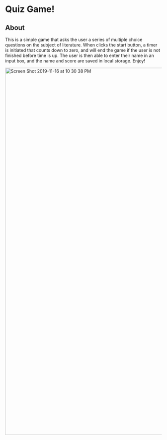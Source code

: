 # Quiz Game!


## About
This is a simple game that asks the user a series of multiple choice questions on the subject of literature. When clicks the start button, a timer is initiated that counts down to zero, and will end the game if the user is not finished before time is up. The user is then able to enter their name in an input box, and the name and score are saved in local storage. Enjoy! 


<img width="1176" alt="Screen Shot 2019-11-16 at 10 30 38 PM" src="https://user-images.githubusercontent.com/55324845/69003064-e9f34a00-08c0-11ea-9965-e9221c425f8b.png">

